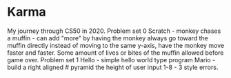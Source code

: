 # Karma
My journey through CS50 in 2020.
Problem set 0
  Scratch - monkey chases a muffin - can add "more" by having the monkey always go toward the muffin directly instead of moving to the       same y-axis, have the monkey move faster and faster. Some amount of lives or bites of the muffin allowed before game over. 
Problem set 1
  Hello - simple hello world type program
  Mario - build a right aligned # pyramid the height of user input 1-8 - 3 style errors.
  

